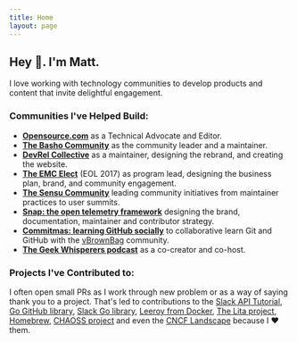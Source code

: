 ```yaml
---
title: Home
layout: page
---
```

## Hey 👋. I'm Matt.
I love working with technology communities to develop products and content that invite delightful engagement.

### Communities I've Helped Build:

* **[Opensource.com](https://opensource.com)** as a Technical Advocate and Editor.
* **[The Basho Community](https://github.com/basho-labs/the-basho-community)** as the community leader and a maintainer.
* **[DevRel Collective](https://devrelcollective.fun)** as a maintainer, designing the rebrand, and creating the website.
* **[The EMC Elect](https://community.emc.com/community/connect/dell_emc_elect)** (EOL 2017) as program lead, designing the business plan, brand, and community engagement.
* **[The Sensu Community](https://sensu.io/community)** leading community initiatives from maintainer practices to user summits.
* **[Snap: the open telemetry framework](https://snap-telemetry.io)** designing the brand, documentation, maintainer and contributor strategy.
* **[Commitmas: learning GitHub socially](https://github.com/commitmas)** to collaborative learn Git and GitHub with the [vBrownBag](https://vbrownbag.com/) community.
* **[The Geek Whisperers podcast](https://geek-whisperers.com/)** as a co-creator and co-host.

### Projects I've Contributed to:

I often open small PRs as I work through new problem or as a way of saying thank you to a project. That's led to contributions to the [Slack API Tutorial](https://github.com/slackapi/Slack-Ruby-Onboarding-Tutorial/pull/2), [Go GitHub library](https://github.com/google/go-github/pull/323), [Slack Go library](https://github.com/nlopes/slack/pull/170), [Leeroy from Docker](https://github.com/docker/leeroy/pull/40), [The Lita project](https://github.com/litaio/lita.io/pull/11), [Homebrew](https://github.com/Homebrew/brew/pull/1281), [CHAOSS project](https://github.com/chaoss/grimoirelab-tutorial/pull/3) and even the [CNCF Landscape](https://github.com/cncf/landscape/pull/759) because I ❤️ them.
